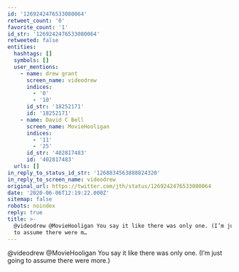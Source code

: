 ```yaml
---
id: '1269242476533080064'
retweet_count: '0'
favorite_count: '1'
id_str: '1269242476533080064'
retweeted: false
entities:
  hashtags: []
  symbols: []
  user_mentions:
    - name: drew grant
      screen_name: videodrew
      indices:
        - '0'
        - '10'
      id_str: '18252171'
      id: '18252171'
    - name: David C Bell
      screen_name: MovieHooligan
      indices:
        - '11'
        - '25'
      id_str: '402817483'
      id: '402817483'
  urls: []
in_reply_to_status_id_str: '1268834563888824320'
in_reply_to_screen_name: videodrew
original_url: https://twitter.com/jth/status/1269242476533080064
date: '2020-06-06T12:19:22.000Z'
sitemap: false
robots: noindex
reply: true
title: >-
  @videodrew @MovieHooligan You say it like there was only one. (I’m just going
  to assume there were m…
---
```


@videodrew @MovieHooligan You say it like there was only one. (I’m just going to assume there were more.)